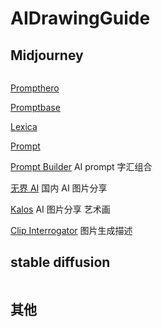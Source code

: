 # AIDrawingGuide

## Midjourney
<p class="home-card" id="homeCardMj"></p>

[Prompthero](https://prompthero.com/ "是一个在线的AI写作工具，它可以帮助用户自动生成文章、博客、社交媒体帖子、广告等内容的草稿。它使用人工智能技术，自动根据用户提供的关键词、主题和其他指导信息生成文本，用户可以根据自己的需求对生成的文本进行修改和编辑。")

[Promptbase](https://promptbase.com/ "是一个基于GPT-3的AI写作工具，它可以帮助用户自动生成文章、博客、产品说明、电子邮件等内容的草稿。它使用语言模型和机器学习技术，自动根据用户提供的关键词、主题和其他指导信息生成文本，用户可以根据自己的需求对生成的文本进行修改和编辑。")

[Lexica](https://lexica.art/ "是一个基于GPT-3的AI写作工具，它可以帮助用户自动生成文章、博客、产品说明、电子邮件等内容的草稿。它使用语言模型和机器学习技术，自动根据用户提供的关键词、主题和其他指导信息生成文本，用户可以根据自己的需求对生成的文本进行修改和编辑。与其他类似的工具不同的是，Lexica还提供了一些高级功能，例如根据用户的口吻和风格生成文本。")

[Prompt](https://prompt.noonshot.com/ "是一个基于GPT-3的AI写作工具，它可以帮助用户自动生成文章、博客、产品说明、电子邮件等内容的草稿。它使用语言模型和机器学习技术，自动根据用户提供的关键词、主题和其他指导信息生成文本，用户可以根据自己的需求对生成的文本进行修改和编辑。")

[Prompt Builder](https://promptomania.com/prompt-builder/ "是一个在线工具，它可以帮助用户创建自己的AI写作模型。用户可以选择不同的语言模型和数据集，训练自己的模型，然后使用它来生成文本。") AI prompt 字汇组合

[无界 AI](https://www.wujieai.com/ "是一个基于GPT-3的AI写作工具，它可以帮助用户自动生成文章、博客、产品说明、电子邮件等内容的草稿。它使用语言模型和机器学习技术，自动根据用户提供的关键词、主题和其他指导信息生成文本，用户可以根据自己的需求对生成的文本进行修改和编辑。") 国内 AI 图片分享

[Kalos](https://lib.kalos.art/ "是一个基于GPT-3的AI写作工具，它可以帮助用户自动生成文章、博客、产品说明、电子邮件等内容的草稿。它使用语言模型和机器学习技术，自动根据用户提供的关键词、主题和其他指导信息生成文本，用户可以根据自己的需求对生成的文本进行修改和编辑。与其他类似的工具不同的是，Kalos还提供了一些高级功能，例如根据用户的口吻和风格生成文本。") AI 图片分享 艺术画

[Clip Interrogator](https://replicate.com/pharmapsychotic/clip-interrogator "是一个基于GPT-3和CLIP的AI写作工具，它可以帮助用户自动生成文章、博客、产品说明、电子邮件等内容的草稿。它使用语言模型和机器学习技术，自动根据用户提供的关键词、主题和其他指导信息生成文本，用户可以根据自己的需求对生成的文本进行修改和编辑。Clip Interrogator还可以根据用户提供的图像生成文本，例如对一张食物图片生成菜单描述。") 图片生成描述

## stable diffusion
<p class="home-card" id="homeCardSD"></p>

## 其他
<p class="home-card" id="homeCardOther"></p>


<script>
  console.log('arr')
  window.onload = function () {
    const arrJson = [
      {
        name: 'homeCardMj',
        child: [
          {
            title: 'modelscope',
            image: '',
            type: '',
            info: '中文版huggingface',
            link: 'https://www.modelscope.cn/models'
          },
          {
            title: 'Hugging Face ',
            image: '',
            type: '',
            info: 'AIGC社区 Hugging Face – The AI community building the future.',
            link: 'https://huggingface.co/'
          },
          {
            title: 'codeium',
            image: '',
            type: '',
            info: 'A Free AI-Powered Toolkit for Developers.',
            link: 'http://Codeium.com'
          },
          {
            title: 'Prompthero',
            image: '',
            type: '',
            info: '',
            link: ''
          },
          {
            title: 'Prompthero',
            image: '',
            type: '',
            info: '',
            link: ''
          },
          {
            title: 'Prompthero',
            image: '',
            type: '',
            info: '',
            link: ''
          },
          {
            title: 'Prompthero',
            image: '',
            type: '',
            info: '',
            link: ''
          },
          {
            title: 'Prompthero',
            image: '',
            type: '',
            info: '',
            link: ''
          },
          {
            title: 'Prompthero',
            image: '',
            type: '',
            info: '',
            link: ''
          },
          {
            title: 'Prompthero',
            image: '',
            type: '',
            info: '',
            link: ''
          },
          {
            title: 'Prompthero',
            image: '',
            type: '',
            info: '',
            link: ''
          },
          {
            title: 'Prompthero',
            image: '',
            type: '',
            info: '',
            link: ''
          },
          {
            title: 'Prompthero',
            image: '',
            type: '',
            info: '',
            link: ''
          },
          {
            title: 'Prompthero',
            image: '',
            type: '',
            info: '',
            link: ''
          },

        ]
      },
      {
        name: 'homeCardSD',
        child: [
          {
            title: 'Prompthero',
            image: '',
            type: '',
            info: '',
            link: ''
          }
        ]
      },
      {
        name: 'homeCardOther',
        child: [
          {
            title: 'Prompthero',
            image: '',
            type: '',
            info: '',
            link: ''
          }
        ]
      }
    ];
    arrJson.forEach(item => {
      forJsonHomeCard(item.name, item.child);
    })
    function getRandomRgbColor() {
      const r = Math.floor(Math.random() * 256);
      const g = Math.floor(Math.random() * 256);
      const b = Math.floor(Math.random() * 256);
      return `rgb(${r} ${g} ${b} / var(--bg-opacity))`;
    }
    function forJsonHomeCard(name, arr) {
      console.log('arr', name, arr);
      const pBox = document.getElementById(name);
      arr.forEach(({link, title, type, info, image}) => {
        const Box = document.createElement('a');
        const imgBox = document.createElement('img');
        const spanBox = document.createElement('span');

        Box.href = link;
        Box.classList.add("contributing", "tag");
        if (type) Box.setAttribute('data-lang', type);
        if (info) {
          Box.setAttribute('data-info', 'info');
        } else {
          Box.setAttribute('data-info', '👆看看还缺点儿什么？');
        }
        Box.style.background = getRandomRgbColor();
        imgBox.setAttribute('src', image);
        spanBox.textContent = title;

        if (image) Box.appendChild(imgBox);
        Box.appendChild(spanBox);
        pBox.appendChild(Box);
      });
    }
  }
</script>
<style>
  .home-card{
    display: grid;
    gap: 2rem;
    grid-template-columns: repeat(4, minmax(0, 1fr));
  }

[data-color-mode*='light'],
[data-color-mode*='light'] body {
  --color-fg-muted: #57606a;
}

[data-color-mode*='dark'],
[data-color-mode*='dark'] body {
  --color-fg-muted: #8b949e;
}

.home-links.home-card {
  margin:2.2rem 0;
  display: flex;
  justify-content: center;
  gap: 1.3rem;
  flex-wrap: wrap;
}
.home-links.home-card a {
  background: rgb(16 185 129/ var(--bg-opacity));
  height: 2.1rem;
  border-radius: 0.3rem;
  gap: 0.1rem;
  padding: 0rem 0.5rem 0rem 0.4rem;
}

.home-links.home-card a svg {
  height: 1em;
  width: 1em;
}

.home-card.home-links a span {
  overflow: hidden;
  text-overflow: ellipsis;
}

.home-card.home-links a {
  width: 9rem;
}

.home-card {
  display: grid;
  gap: 2rem;
  grid-template-columns: repeat(2, minmax(0, 1fr));
}
.home-card br {
  display: none;
}
.home-card :is(a.contributing, a.tag) {
  position: relative;
}
.home-card a.contributing::after {
  color: var(--color-fg-muted);
  content: attr(data-info);
  display: block;
  position: absolute;
  font-size: 10px;
  left: 12px;
  bottom: -18px;
  overflow: hidden;
  height: 1rem;
  line-height: 1rem;
  white-space: nowrap;
  text-overflow: ellipsis;
  text-align: left;
  width: 100%;
}
.home-card a.contributing:hover:after {
  color: var(--color-fg-muted);
  animation: contributing-move 0.1s infinite;
}
@keyframes contributing-move {
  0% {
    transform: translate(0px, 0px);
  }
  50% {
    transform: translate(0px, -3px);
  }
  100% {
    transform: translate(0px, 0px);
  }
}

.home-card a.tag::before {
  content: attr(data-lang);
  display: block;
  position: absolute;
  font-size: 10px;
  right: 6px;
  top: 6px;
  background: rgba(255 255 255 / 0.3);
  border-radius: 3px;
  padding: 1px 3px 2px 3px;
  transition: all 0.3s;
}
.home-card a.tag:hover:before {
  background: rgba(255 255 255 / 0.2);
}

[data-color-mode*='light'] body .home-card a {
  --text-opacity: 0.75;
  color: rgb(15 19 24 / var(--text-opacity));
}
[data-color-mode*='light'] body .home-card a:hover {
  --text-opacity: 0.85;
  color: rgb(241 245 249 / var(--text-opacity)) !important;
}
.home-card a {
  display: flex;
  align-items: center;
  gap: 0.5rem;
  cursor: pointer;
  border-radius: 0.5rem;
  padding: 0rem 1rem;
  height: 4rem;
  box-shadow: 0 0 #0000, 0 0 #0000, 0 1px 2px 0 rgba(0, 0, 0, 0.05);
  color: var(--color-fg-default);
  --text-opacity: 0.75;
  color: rgb(241 245 249 / var(--text-opacity));
  --bg-opacity: 0.5;
  background-color: rgb(62 69 72 / var(--bg-opacity));
  transition: all 0.3s;
  text-decoration: none;
}
.home-card a:hover {
  --bg-opacity: 1;
  --text-opacity: 0.75;
}
.home-card a svg {
  min-width: 1.6rem;
  height: 1.8rem;
}
.home-card a img {
    min-width: 1.6rem;
    height: 1.8rem;
}
@media (min-width: 768px) {
  .home-card {
    grid-template-columns: repeat(4, minmax(0, 1fr));
  }
}
</style>
